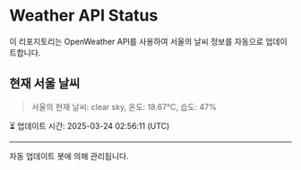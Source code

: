 
# Weather API Status

이 리포지토리는 OpenWeather API를 사용하여 서울의 날씨 정보를 자동으로 업데이트합니다.

## 현재 서울 날씨
> 서울의 현재 날씨: clear sky, 온도: 18.67°C, 습도: 47%

⏳ 업데이트 시간: 2025-03-24 02:56:11 (UTC)

---
자동 업데이트 봇에 의해 관리됩니다.
